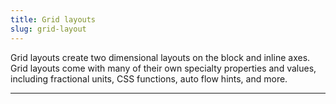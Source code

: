 ```yaml
---
title: Grid layouts
slug: grid-layout
---
```


<script>
  import ExplicitTracks from "@examples/layout/grid/explicit-tracks.svelte";
  import ImplicitTracks from "@examples/layout/grid/implicit-tracks.svelte";
  import FlexibleUnits from "@examples/layout/grid/flexible-units.svelte";
  import Keywords from "@examples/layout/grid/keywords.svelte";
  import Repeat from "@examples/layout/grid/repeat.svelte";
  import span from "@examples/layout/grid/span.svelte";
  import Area from "@examples/layout/grid/area.svelte";
  import ExcludedArea from "@examples/layout/grid/excluded-area.svelte";
  import SpanAreas from "@examples/layout/grid/span-areas.svelte";
</script>

Grid layouts create two dimensional layouts on the block and inline axes. Grid layouts come with many of their own specialty properties and values, including fractional units, CSS functions, auto flow hints, and more.

---
